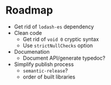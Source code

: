 # Roadmap

* Get rid of `lodash-es` dependency
* Clean code
  * Get rid of `void 0` cryptic syntax
  * Use `strictNullChecks` option
* Documenation
  * Document API/generate typedoc?
* Simplify publish process
  * `semantic-release`?
  * order of built libraries

